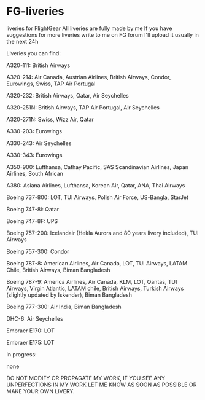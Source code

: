 # FG-liveries
liveries for FlightGear
All liveries are fully made by me
If you have suggestions for more liveries write to me on FG forum
I'll upload it usually in the next 24h

Liveries you can find:

A320-111: British Airways

A320-214: Air Canada, Austrian Airlines, British Airways, Condor, Eurowings, Swiss, TAP Air Portugal

A320-232: British Airways, Qatar, Air Seychelles

A320-251N: British Airways, TAP Air Portugal, Air Seychelles

A320-271N: Swiss, Wizz Air, Qatar

A330-203: Eurowings

A330-243: Air Seychelles

A330-343: Eurowings

A350-900: Lufthansa, Cathay Pacific, SAS Scandinavian Airlines, Japan Airlines, South African

A380: Asiana Airlines, Lufthansa, Korean Air, Qatar, ANA, Thai Airways

Boeing 737-800: LOT, TUI Airways, Polish Air Force, US-Bangla, StarJet

Boeing 747-8i: Qatar

Boeing 747-8F: UPS

Boeing 757-200: Icelandair (Hekla Aurora and 80 years livery included), TUI Airways

Boeing 757-300: Condor

Boeing 787-8: American Airlines, Air Canada, LOT, TUI Airways, LATAM Chile, British Airways, Biman Bangladesh

Boeing 787-9: America Airlines, Air Canada, KLM, LOT, Qantas, TUI Airways, Virgin Atlantic, LATAM chile, British Airways, Turkish Airways (slightly updated by Iskender), Biman Bangladesh

Boeing 777-300: Air India, Biman Bangladesh

DHC-6: Air Seychelles

Embraer E170: LOT

Embraer E175: LOT

In progress:

none



DO NOT MODIFY OR PROPAGATE MY WORK, IF YOU SEE ANY UNPERFECTIONS IN MY WORK LET ME KNOW AS SOON AS POSSIBLE OR MAKE YOUR OWN LIVERY. 
